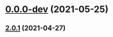 # [0.0.0-dev](https://github.com/AlexRogalskiy/github-action-random-proverb/compare/v2.0.1...v0.0.0-dev) (2021-05-25)



## [2.0.1](https://github.com/AlexRogalskiy/github-action-random-proverb/compare/2.0.1...v2.0.1) (2021-04-27)



